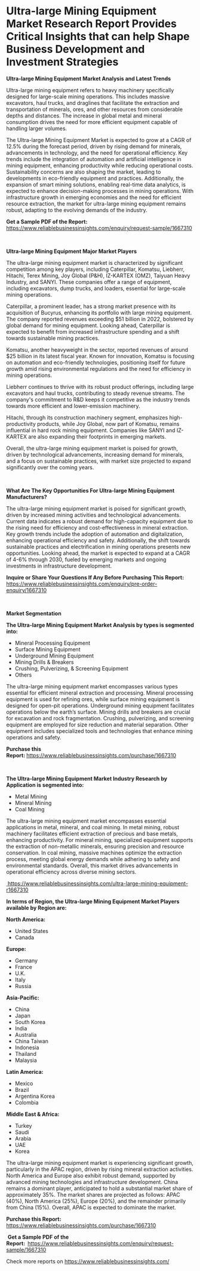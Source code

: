 <p><h1>Ultra-large Mining Equipment Market Research Report Provides Critical Insights that can help Shape Business Development and Investment Strategies</h1></p><p><strong>Ultra-large Mining Equipment Market Analysis and Latest Trends</strong></p>
<p><p>Ultra-large mining equipment refers to heavy machinery specifically designed for large-scale mining operations. This includes massive excavators, haul trucks, and draglines that facilitate the extraction and transportation of minerals, ores, and other resources from considerable depths and distances. The increase in global metal and mineral consumption drives the need for more efficient equipment capable of handling larger volumes.</p><p>The Ultra-large Mining Equipment Market is expected to grow at a CAGR of 12.5% during the forecast period, driven by rising demand for minerals, advancements in technology, and the need for operational efficiency. Key trends include the integration of automation and artificial intelligence in mining equipment, enhancing productivity while reducing operational costs. Sustainability concerns are also shaping the market, leading to developments in eco-friendly equipment and practices. Additionally, the expansion of smart mining solutions, enabling real-time data analytics, is expected to enhance decision-making processes in mining operations. With infrastructure growth in emerging economies and the need for efficient resource extraction, the market for ultra-large mining equipment remains robust, adapting to the evolving demands of the industry.</p></p>
<p><strong>Get a Sample PDF of the Report:&nbsp;</strong> <a href="https://www.reliablebusinessinsights.com/enquiry/request-sample/1667310?utm_campaign=2731&utm_medium=2&utm_source=Github&utm_content=ia&utm_term=11042025&utm_id=ultra-large-mining-equipment">https://www.reliablebusinessinsights.com/enquiry/request-sample/1667310</a></p>
<p>&nbsp;</p>
<p><strong>Ultra-large Mining Equipment Major Market Players</strong></p>
<p><p>The ultra-large mining equipment market is characterized by significant competition among key players, including Caterpillar, Komatsu, Liebherr, Hitachi, Terex Mining, Joy Global (P&H), IZ-KARTEX (OMZ), Taiyuan Heavy Industry, and SANYI. These companies offer a range of equipment, including excavators, dump trucks, and loaders, essential for large-scale mining operations.</p><p>Caterpillar, a prominent leader, has a strong market presence with its acquisition of Bucyrus, enhancing its portfolio with large mining equipment. The company reported revenues exceeding $51 billion in 2022, bolstered by global demand for mining equipment. Looking ahead, Caterpillar is expected to benefit from increased infrastructure spending and a shift towards sustainable mining practices.</p><p>Komatsu, another heavyweight in the sector, reported revenues of around $25 billion in its latest fiscal year. Known for innovation, Komatsu is focusing on automation and eco-friendly technologies, positioning itself for future growth amid rising environmental regulations and the need for efficiency in mining operations.</p><p>Liebherr continues to thrive with its robust product offerings, including large excavators and haul trucks, contributing to steady revenue streams. The company's commitment to R&D keeps it competitive as the industry trends towards more efficient and lower-emission machinery.</p><p>Hitachi, through its construction machinery segment, emphasizes high-productivity products, while Joy Global, now part of Komatsu, remains influential in hard rock mining equipment. Companies like SANYI and IZ-KARTEX are also expanding their footprints in emerging markets.</p><p>Overall, the ultra-large mining equipment market is poised for growth, driven by technological advancements, increasing demand for minerals, and a focus on sustainable practices, with market size projected to expand significantly over the coming years.</p></p>
<p>&nbsp;</p>
<p><strong>What Are The Key Opportunities For Ultra-large Mining Equipment Manufacturers?</strong></p>
<p><p>The ultra-large mining equipment market is poised for significant growth, driven by increased mining activities and technological advancements. Current data indicates a robust demand for high-capacity equipment due to the rising need for efficiency and cost-effectiveness in mineral extraction. Key growth trends include the adoption of automation and digitalization, enhancing operational efficiency and safety. Additionally, the shift towards sustainable practices and electrification in mining operations presents new opportunities. Looking ahead, the market is expected to expand at a CAGR of 4-6% through 2030, fueled by emerging markets and ongoing investments in infrastructure development.</p></p>
<p><strong>Inquire or Share Your Questions If Any Before Purchasing This Report:</strong> <a href="https://www.reliablebusinessinsights.com/enquiry/pre-order-enquiry/1667310?utm_campaign=2731&utm_medium=2&utm_source=Github&utm_content=ia&utm_term=11042025&utm_id=ultra-large-mining-equipment">https://www.reliablebusinessinsights.com/enquiry/pre-order-enquiry/1667310</a></p>
<p>&nbsp;</p>
<p><strong>Market Segmentation</strong></p>
<p><strong>The Ultra-large Mining Equipment Market Analysis by types is segmented into:</strong></p>
<p><ul><li>Mineral Processing Equipment</li><li>Surface Mining Equipment</li><li>Underground Mining Equipment</li><li>Mining Drills & Breakers</li><li>Crushing, Pulverizing, & Screening Equipment</li><li>Others</li></ul></p>
<p><p>The ultra-large mining equipment market encompasses various types essential for efficient mineral extraction and processing. Mineral processing equipment is used for refining ores, while surface mining equipment is designed for open-pit operations. Underground mining equipment facilitates operations below the earth’s surface. Mining drills and breakers are crucial for excavation and rock fragmentation. Crushing, pulverizing, and screening equipment are employed for size reduction and material separation. Other equipment includes specialized tools and technologies that enhance mining operations and safety.</p></p>
<p><strong>Purchase this Report:&nbsp;</strong><a href="https://www.reliablebusinessinsights.com/purchase/1667310?utm_campaign=2731&utm_medium=2&utm_source=Github&utm_content=ia&utm_term=11042025&utm_id=ultra-large-mining-equipment">https://www.reliablebusinessinsights.com/purchase/1667310</a></p>
<p>&nbsp;</p>
<p><strong>The Ultra-large Mining Equipment Market Industry Research by Application is segmented into:</strong></p>
<p><ul><li>Metal Mining</li><li>Mineral Mining</li><li>Coal Mining</li></ul></p>
<p><p>The ultra-large mining equipment market encompasses essential applications in metal, mineral, and coal mining. In metal mining, robust machinery facilitates efficient extraction of precious and base metals, enhancing productivity. For mineral mining, specialized equipment supports the extraction of non-metallic minerals, ensuring precision and resource conservation. In coal mining, massive machines optimize the extraction process, meeting global energy demands while adhering to safety and environmental standards. Overall, this market drives advancements in operational efficiency across diverse mining sectors.</p></p>
<p><a href="https://www.reliablebusinessinsights.com/ultra-large-mining-equipment-r1667310?utm_campaign=2731&utm_medium=2&utm_source=Github&utm_content=ia&utm_term=11042025&utm_id=ultra-large-mining-equipment">&nbsp;https://www.reliablebusinessinsights.com/ultra-large-mining-equipment-r1667310</a></p>
<p><strong>In terms of Region, the Ultra-large Mining Equipment Market Players available by Region are:</strong></p>
<p>
    <p> <strong> North America: </strong>
        <ul>
            <li>United States</li>
            <li>Canada</li>
        </ul>
        </p> 
    <p> <strong> Europe: </strong>
        <ul>
            <li>Germany</li>
            <li>France</li>
            <li>U.K.</li>
            <li>Italy</li>
            <li>Russia</li>
        </ul>
        </p> 
    <p> <strong> Asia-Pacific: </strong>
        <ul>
            <li>China</li>
            <li>Japan</li>
            <li>South Korea</li>
            <li>India</li>
            <li>Australia</li>
            <li>China Taiwan</li>
            <li>Indonesia</li>
            <li>Thailand</li>
            <li>Malaysia</li>
        </ul>
        </p> 
    <p> <strong> Latin America: </strong>
        <ul>
            <li>Mexico</li>
            <li>Brazil</li>
            <li>Argentina Korea</li>
            <li>Colombia</li>
        </ul>
        </p> 
    <p> <strong> Middle East & Africa: </strong>
        <ul>
            <li>Turkey</li>
            <li>Saudi</li>
            <li>Arabia</li>
            <li>UAE</li>
            <li>Korea</li>
        </ul>
    </p>
    </p>
<p><p>The ultra-large mining equipment market is experiencing significant growth, particularly in the APAC region, driven by rising mineral extraction activities. North America and Europe also exhibit robust demand, supported by advanced mining technologies and infrastructure development. China remains a dominant player, anticipated to hold a substantial market share of approximately 35%. The market shares are projected as follows: APAC (40%), North America (25%), Europe (20%), and the remainder primarily from China (15%). Overall, APAC is expected to dominate the market.</p></p>
<p><strong>Purchase this Report: </strong><a href="https://www.reliablebusinessinsights.com/purchase/1667310?utm_campaign=2731&utm_medium=2&utm_source=Github&utm_content=ia&utm_term=11042025&utm_id=ultra-large-mining-equipment">https://www.reliablebusinessinsights.com/purchase/1667310</a></p>
<p>&nbsp;<strong>Get a Sample PDF of the Report:&nbsp;&nbsp;</strong><a href="https://www.reliablebusinessinsights.com/enquiry/request-sample/1667310?utm_campaign=2731&utm_medium=2&utm_source=Github&utm_content=ia&utm_term=11042025&utm_id=ultra-large-mining-equipment">https://www.reliablebusinessinsights.com/enquiry/request-sample/1667310</a></p>
<p><strong></strong></p>
<p>Check more reports on <a href="https://www.reliablebusinessinsights.com/?utm_campaign=2731&utm_medium=2&utm_source=Github&utm_content=ia&utm_term=11042025&utm_id=ultra-large-mining-equipment">https://www.reliablebusinessinsights.com/</a></p>